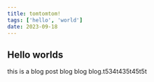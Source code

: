 ```yaml
---
title: tomtomtom!
tags: ['hello', 'world']
date: 2023-09-18
---
```


## Hello worlds

this is a blog post 
blog blog blog.t534t435t45t5t